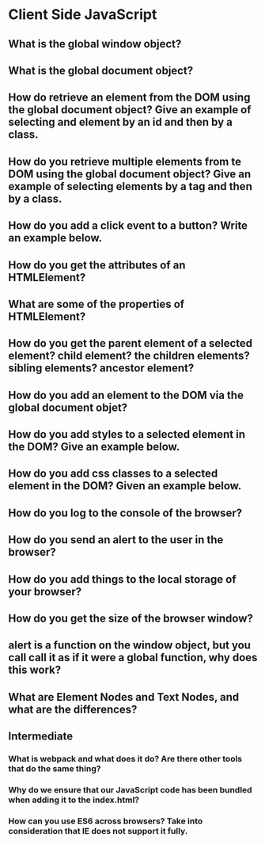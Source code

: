 # Client Side JavaScript

## What is the global window object?

## What is the global document object?

## How do retrieve an element from the DOM using the global document object? Give an example of selecting and element by an id and then by a class.

## How do you retrieve multiple elements from te DOM using the global document object? Give an example of selecting elements by a tag and then by a class.

## How do you add a click event to a button? Write an example below.

## How do you get the attributes of an HTMLElement?

## What are some of the properties of HTMLElement?

## How do you get the parent element of a selected element? child element? the children elements? sibling elements? ancestor element?

## How do you add an element to the DOM via the global document objet?

## How do you add styles to a selected element in the DOM? Give an example below.

## How do you add css classes to a selected element in the DOM? Given an example below.

## How do you log to the console of the browser?

## How do you send an alert to the user in the browser?

## How do you add things to the local storage of your browser?

## How do you get the size of the browser window?

## alert is a function on the window object, but you call call it as if it were a global function, why does this work?

## What are Element Nodes and Text Nodes, and what are the differences?

## Intermediate

### What is webpack and what does it do? Are there other tools that do the same thing?

### Why do we ensure that our JavaScript code has been bundled when adding it to the index.html?

### How can you use ES6 across browsers? Take into consideration that IE does not support it fully.



